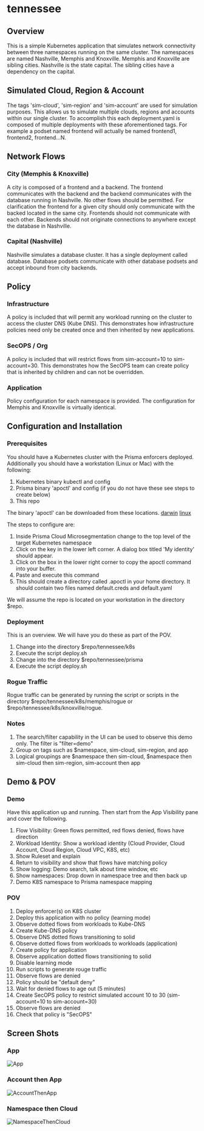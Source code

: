 # tennessee

## Overview
This is a simple Kubernetes application that simulates network connectivity between three namespaces running on the same cluster. The namespaces are named Nashville, Memphis and Knoxville. Memphis and Knoxville are sibling cities. Nashville is the state capital. The sibling cities have a dependency on the capital.

## Simulated Cloud, Region & Account
The tags 'sim-cloud', 'sim-region' and 'sim-account' are used for simulation purposes. This allows us to simulate multiple clouds, regions and accounts within our single cluster. To accomplish this each deployment.yaml is composed of multiple deployments with these aforementioned tags. For example a podset named frontend will actually be named frontend1, frontend2, frontend...N.

## Network Flows

### City (Memphis & Knoxville)
A city is composed of a frontend and a backend. The frontend communicates with the backend and the backend communicates with the database running in Nashville. No other flows should be permitted. For clarification the frontend for a given city should only communicate with the backed located in the same city. Frontends should not communicate with each other. Backends should not originate connections to anywhere except the database in Nashville.

### Capital (Nashville)
Nashville simulates a database cluster. It has a single deployment called database. Database podsets communicate with other database podsets and accept inbound from city backends.

## Policy

### Infrastructure
A policy is included that will permit any workload running on the cluster to access the cluster DNS (Kube DNS). This demonstrates how infrastructure policies need only be created once and then inherited by new applications.

### SecOPS / Org
A policy is included that will restrict flows from sim-account=10 to sim-account=30. This demonstrates how the SecOPS team can create policy that is inherited by children and can not be overridden.

### Application
Policy configuration for each namespace is provided. The configuration for Memphis and Knoxville is virtually identical.

## Configuration and Installation

### Prerequisites
You should have a Kubernetes cluster with the Prisma enforcers deployed. Additionally you should have a workstation (Linux or Mac) with the following:
1. Kubernetes binary kubectl and config
2. Prisma binary 'apoctl' and config (if you do not have these see steps to create below)
3. This repo

The binary 'apoctl' can be downloaded from these locations.
[darwin](https://download.aporeto.com/prismacloud/app2/apoctl/darwin/apoctl)
[linux](https://download.aporeto.com/prismacloud/app2/apoctl/linux/apoctl)

The steps to configure are:
1. Inside Prisma Cloud Microsegmentation change to the top level of the target Kubernetes namespace 
1. Click on the key in the lower left corner. A dialog box titled 'My identity' should appear.
1. Click on the box in the lower right corner to copy the apoctl command into your buffer.
1. Paste and execute this command
1. This should create a directory called .apoctl in your home directory. It should contain two files named default.creds and default.yaml

We will assume the repo is located on your workstation in the directory $repo.

### Deployment
This is an overview. We will have you do these as part of the POV.
1. Change into the directory $repo/tennessee/k8s
1. Execute the script deploy.sh
1. Change into the directory $repo/tennessee/prisma
1. Execute the script deploy.sh

### Rogue Traffic
Rogue traffic can be generated by running the script or scripts in the directory $repo/tennessee/k8s/memphis/rogue or $repo/tennessee/k8s/knoxville/rogue.

### Notes
1. The search/filter capability in the UI can be used to observe this demo only. The filter is "filter=demo"
1. Group on tags such as $namespace, sim-cloud, sim-region, and app
1. Logical groupings are $namespace then sim-cloud, $namespace then sim-cloud then sim-region, sim-account then app

## Demo & POV

### Demo
Have this application up and running. Then start from the App Visibility pane and cover the following.
1. Flow Visibility: Green flows permitted, red flows denied, flows have direction
1. Workload Identity: Show a workload identity (Cloud Provider, Cloud Account, Cloud Region, Cloud VPC, K8S, etc)
1. Show Ruleset and explain
1. Return to visibility and show that flows have matching policy
1. Show logging: Demo search, talk about time window, etc
1. Show namespaces: Drop down in namespace tree and then back up
1. Demo K8S namespace to Prisma namespace mapping

### POV
1. Deploy enforcer(s) on K8S cluster
1. Deploy this application with no policy (learning mode)
1. Observe dotted flows from workloads to Kube-DNS
1. Create Kube-DNS policy
1. Observe DNS dotted flows transitioning to solid
1. Observe dotted flows from workloads to workloads (application)
1. Create policy for application
1. Observe application dotted flows transitioning to solid
1. Disable learning mode
1. Run scripts to generate rouge traffic
1. Observe flows are denied
1. Policy should be "default deny"
1. Wait for denied flows to age out (5 minutes)
1. Create SecOPS policy to restrict simulated account 10 to 30 (sim-account=10 to sim-account=30)
1. Observe flows are denied
1. Check that policy is "SecOPS"

## Screen Shots

### App
![App](images/app.png)

### Account then App
![AccountThenApp](images/sim-account-then-app.png)

### Namespace then Cloud
![NamespaceThenCloud](images/namespace-then-sim-cloud.png)
